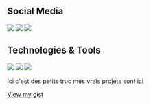 ## Social Media
![](https://img.shields.io/badge/Website-endwiz.fr-informational)
![](https://img.shields.io/badge/Twitter-@EndwizJoestar-informational)
![](https://img.shields.io/badge/Instagram-@EndwizRui-informational)

## Technologies & Tools
![](https://img.shields.io/badge/OS-Windows_10_Lite-success)
![](https://img.shields.io/badge/Editor-IntellJ_IDEA-success)
![](https://img.shields.io/badge/Favorite%20Language-Java-success)

Ici c'est des petits truc mes vrais projets sont [ici](https://github.com/Endwiz-Corp)

[View my gist](https://gist.github.com/Endwiz)
